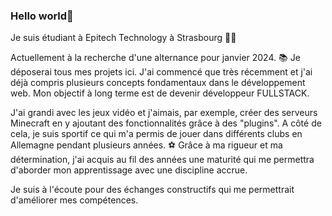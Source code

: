 ### Hello world👋
Je suis étudiant à Epitech Technology à Strasbourg 👨‍🎓

Actuellement à la recherche d'une alternance pour janvier 2024. 📚
Je déposerai tous mes projets ici. 
J'ai commencé que très récemment et j'ai déjà compris plusieurs concepts fondamentaux dans le développement web. 
Mon objectif à long terme est de devenir développeur FULLSTACK. 

J'ai grandi avec les jeux vidéo et j'aimais, par exemple, créer des serveurs Minecraft en y ajoutant des fonctionnalités grâce à des "plugins".
A côté de cela, je suis sportif ce qui m'a permis de jouer dans différents clubs en Allemagne pendant plusieurs années. ⚽
Grâce à ma rigueur et ma détermination, j'ai acquis au fil des années une maturité qui me permettra d'aborder mon apprentissage avec une discipline accrue.

Je suis à l'écoute pour des échanges constructifs qui me permettrait d'améliorer mes compétences.



